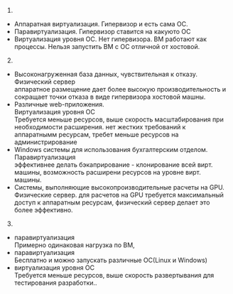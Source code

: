 1. 
 - Аппаратная виртуализация. Гипервизор и есть сама ОС.  
 - Паравиртуализация. Гипервизор ставится на какуюто ОС  
 - Виртуализация уровня ОС. Нет гипервизора. ВМ работают как процессы. Нельзя запустить ВМ с ОС отличной от хостовой.
2.
 - Высоконагруженная база данных, чувствительная к отказу.  
   Физический сервер  
   аппаратное размещение дает более высокую производительность 
   и сокращает точки отказа в виде гипервизора хостовой машны.
 - Различные web-приложения.  
   Виртуализация уровня ОС  
   Требуется меньше ресурсов, выше скорость масштабирования при необходимости расширения. 
   нет жестких требований к аппаратнымм ресурсам, требет меньше ресурсов на администрирование  
 - Windows системы для использования бухгалтерским отделом.  
   Паравиртуализация  
   эффективнее делать бэкаприрование -  клонирование всей вирт. машины, 
   возможность расширени ресурсов на уровне вирт. машины.  
 - Системы, выполняющие высокопроизводительные расчеты на GPU.  
   Физические сервер.
   для расчетов на GPU требуется максимальный доступ к аппаратным ресурсам,
   физический сервер делает это более эффективно.  
3.
 - паравиртуализация  
   Примерно одинаковая нагрузка по ВМ,
 - паравиртуализация  
   Бесплатно и можно запускать различные ОС(Linux и Windows)  
 - виртуализация уровня ОС  
   Требуется меньше ресурсов, выше скорость развертывания для тестирования разработки..
